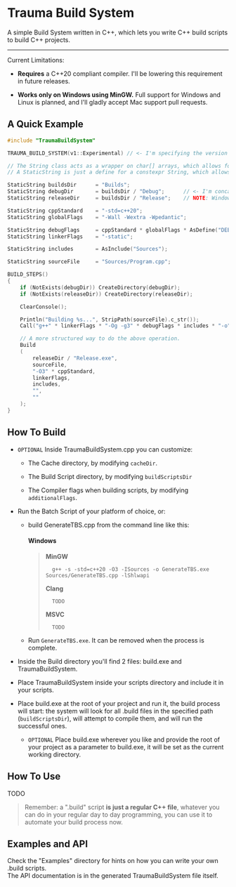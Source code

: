 # Trauma Build System

A simple Build System written in C++, which lets you write C++ build scripts to build C++ projects.

---

Current Limitations:

- **Requires** a C++20 compliant compiler. I'll be lowering this requirement in future releases.

- **Works only on Windows using MinGW.** Full support for Windows and Linux is planned, and I'll gladly accept Mac support pull requests.

## A Quick Example

```cpp
#include "TraumaBuildSystem"

TRAUMA_BUILD_SYSTEM(v1::Experimental) // <- I'm specifying the version I want to target, so that future releases won't break scripts written against an older spec.

// The String class acts as a wrapper on char[] arrays, which allows for easy strings operations.
// A StaticString is just a define for a constexpr String, which allows the compiler to perform most (often all) of the String operations at compile-time.

StaticString buildsDir      = "Builds";
StaticString debugDir       = buildsDir / "Debug";      // <- I'm concatenating the content of buildsDir and the literal string "Debug" with a /, resulting in Builds/Debug
StaticString releaseDir     = buildsDir / "Release";    // NOTE: Windows uses \ for paths, but you don't need to worry, / will be converted to \ internally.

StaticString cppStandard    = "-std=c++20";
StaticString globalFlags    = "-Wall -Wextra -Wpedantic";

StaticString debugFlags     = cppStandard * globalFlags * AsDefine("DEBUG_BUILD"); // <- the * indicates a concatenation, just like above, but with a white space instead of a /.
StaticString linkerFlags    = "-static";

StaticString includes       = AsInclude("Sources");

StaticString sourceFile     = "Sources/Program.cpp";

BUILD_STEPS()
{
    if (NotExists(debugDir)) CreateDirectory(debugDir);
    if (NotExists(releaseDir)) CreateDirectory(releaseDir);

    ClearConsole();

    Println("Building %s...", StripPath(sourceFile).c_str());
    Call("g++" * linkerFlags * "-Og -g3" * debugFlags * includes * "-o" * debugDir / "Debug.exe" * sourceFile);

    // A more structured way to do the above operation.
    Build
    (
        releaseDir / "Release.exe",
        sourceFile,
        "-O3" * cppStandard,
        linkerFlags,
        includes,
        "",
        ""
    );
}
```

## How To Build

- `OPTIONAL` Inside TraumaBuildSystem.cpp you can customize:

    - The Cache directory, by modifying `cacheDir`.

    - The Build Script directory, by modifying `buildScriptsDir`

    - The Compiler flags when building scripts, by modifying `additionalFlags`.

- Run the Batch Script of your platform of choice, or:

    - build GenerateTBS.cpp from the command line like this:

        #### Windows

        > **MinGW**
        >
        >       g++ -s -std=c++20 -O3 -ISources -o GenerateTBS.exe Sources/GenerateTBS.cpp -lShlwapi
        >
        > **Clang**
        >
        >       TODO
        >
        > **MSVC**
        >
        >       TODO

    - Run `GenerateTBS.exe`. It can be removed when the process is complete.

- Inside the Build directory you'll find 2 files: build.exe and TraumaBuildSystem.

- Place TraumaBuildSystem inside your scripts directory and include it in your scripts.

- Place build.exe at the root of your project and run it, the build process will start: the system will look for all .build files in the specified path (`buildScriptsDir`), will attempt to compile them, and will run the successful ones.

    - `OPTIONAL` Place build.exe wherever you like and provide the root of your project as a parameter to build.exe, it will be set as the current working directory.

## How To Use

TODO

> Remember: a ".build" script **is just a regular C++ file**, whatever you can do in your regular day to day programming, you can use it to automate your build process now.

## Examples and API

Check the "Examples" directory for hints on how you can write your own .build scripts.  
The API documentation is in the generated TraumaBuildSystem file itself.
